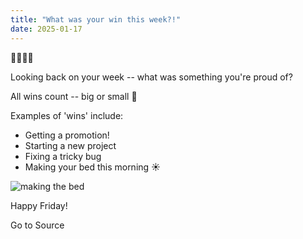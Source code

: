 ```yaml
---
title: "What was your win this week?!"
date: 2025-01-17
---
```


👋👋👋👋

Looking back on your week -- what was something you're proud of?

All wins count -- big or small 🎉

Examples of 'wins' include:

- Getting a promotion!
- Starting a new project
- Fixing a tricky bug
- Making your bed this morning ☀️

![making the bed](https://media2.dev.to/dynamic/image/width=800%2Cheight=%2Cfit=scale-down%2Cgravity=auto%2Cformat=auto/https%3A%2F%2Fdev-to-uploads.s3.amazonaws.com%2Fuploads%2Farticles%2Fernbbfctl2vzwc4yinr9.gif)

Happy Friday!

Go to Source
